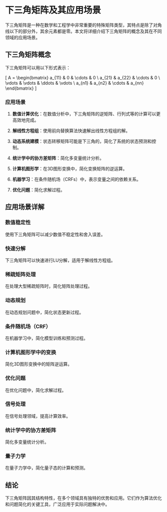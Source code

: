 # 下三角矩阵及其应用场景

下三角矩阵是一种在数学和工程学中非常重要的特殊矩阵类型，其特点是除了对角线以下的部分外，其余元素都是零。本文将详细介绍下三角矩阵的概念及其在不同领域的应用场景。

## 下三角矩阵概念

下三角矩阵可以用以下形式表示：

\[
A = 
\begin{bmatrix}
a_{11} & 0 & \cdots & 0 \\
a_{21} & a_{22} & \cdots & 0 \\
\vdots & \vdots & \ddots & \vdots \\
a_{n1} & a_{n2} & \cdots & a_{nn}
\end{bmatrix}
\]

### 应用场景

1. **数值计算优化**：在数值分析中，下三角矩阵的逆矩阵、行列式等的计算可以更高效地完成。

2. **解线性方程组**：使用前向替换算法快速解出线性方程组的解。

3. **动态系统建模**：状态转移矩阵可能是下三角的，简化了系统的状态预测和控制。

4. **统计学中的协方差矩阵**：简化多变量统计分析。

5. **计算机图形学**：在3D图形变换中，简化变换矩阵的逆运算。

6. **机器学习**：在条件随机场（CRFs）中，表示变量之间的依赖关系。

7. **优化问题**：简化求解过程。

## 应用场景详解

### 数值稳定性

使用下三角矩阵可以减少数值不稳定性和舍入误差。

### 快速分解

下三角矩阵可以快速进行LU分解，适用于解线性方程组。

### 稀疏矩阵处理

在处理大型稀疏矩阵时，简化矩阵处理过程。

### 动态规划

在动态规划问题中，简化状态更新过程。

### 条件随机场（CRF）

在机器学习中，简化模型训练和预测过程。

### 计算机图形学中的变换

简化3D图形变换中的矩阵逆运算。

### 优化问题

在优化问题中，简化求解过程。

### 信号处理

在信号处理领域，提高计算效率。

### 统计学中的协方差矩阵

简化多变量统计分析。

### 量子力学

在量子力学中，简化量子态的计算和预测。

## 结论

下三角矩阵因其结构特性，在多个领域具有独特的优势和应用。它们作为算法优化和问题简化的关键工具，广泛应用于实际问题解决中。